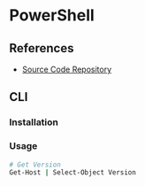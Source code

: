 # PowerShell

## References

- [Source Code Repository](https://github.com/PowerShell/PowerShell)

## CLI

### Installation



### Usage

```sh
# Get Version
Get-Host | Select-Object Version
```
